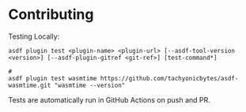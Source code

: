 # Contributing

Testing Locally:

```shell
asdf plugin test <plugin-name> <plugin-url> [--asdf-tool-version <version>] [--asdf-plugin-gitref <git-ref>] [test-command*]

#
asdf plugin test wasmtime https://github.com/tachyonicbytes/asdf-wasmtime.git "wasmtime --version"
```

Tests are automatically run in GitHub Actions on push and PR.
